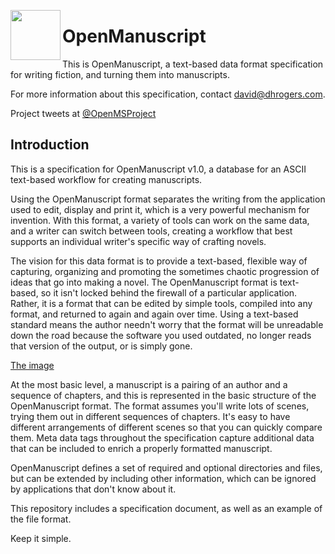 
<img src="https://github.com/moonimal/openmanuscript/blob/master/img/logo.png"
width="80" align="left">

# OpenManuscript

This is OpenManuscript, a text-based data format specification for writing
fiction, and turning them into manuscripts.

For more information about this specification, contact david@dhrogers.com.

Project tweets at [@OpenMSProject](https://twitter.com/openmsproject)

## Introduction

This is a specification for OpenManuscript v1.0, a database for an ASCII text-based workflow for creating manuscripts. 

Using the OpenManuscript format separates the writing from the application used to edit, display and print it, which is a very powerful mechanism for invention. With this format, a variety of tools can work on the same data, and a writer can switch between tools, creating a workflow that best supports an individual writer's specific way of crafting novels. 

The vision for this data format is to provide a text-based, flexible way of
capturing, organizing and promoting the sometimes chaotic progression of ideas
that go into making a novel. The OpenManuscript format is text-based, so it
isn't locked behind the firewall of a particular application. Rather, it is
a format that can be edited by simple tools, compiled into any format, and
returned to again and again over time. Using a text-based standard means
the author needn't worry that the format will be unreadable down the road
because the software you used outdated, no longer reads that version of the
output, or is simply gone. 

[The image](img/workflow.png)

At the most basic level, a manuscript is a pairing of an author and a sequence
of chapters, and this is represented in the basic structure of the
OpenManuscript format. The format assumes you'll write lots of scenes, trying
them out in different sequences of chapters. It's easy to have different
arrangements of different scenes so that you can quickly compare them. Meta data tags throughout the specification capture additional data that can be included to enrich a properly formatted manuscript.

OpenManuscript defines a set of required and optional directories and files,
but can be extended by including other information, which can be ignored by
applications that don't know about it.

This repository includes a specification document, as well as an example of the
file format.

Keep it simple.






